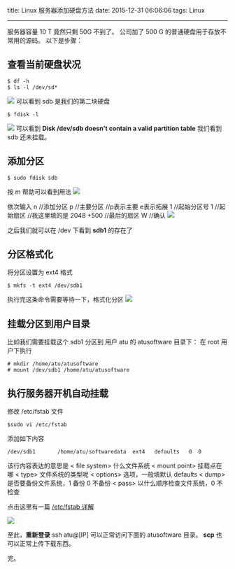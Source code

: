title: Linux 服务器添加硬盘方法
date: 2015-12-31 06:06:06
tags:  Linux

---
服务器容量 10 T 竟然只剩 50G 不到了。
公司加了 500 G 的普通硬盘用于存放不常用的源码。
以下是步骤：

## 查看当前硬盘状况
```
$ df -h     
$ ls -l /dev/sd*  
```
![](https://ws1.sinaimg.cn/large/ba061518gw1f9cmz2twfgj20ez085djs.jpg)
可以看到 sdb 是我们的第二块硬盘

```
$ fdisk -l
```
![](https://ws1.sinaimg.cn/large/ba061518gw1f9cn3864ysj20ve0e2doj.jpg)
可以看到
**Disk /dev/sdb doesn't contain a valid partition table**
我们看到 sdb 还未挂载。



## 添加分区
```
$ sudo fdisk sdb
```
按 m 帮助可以看到用法
![](https://ws2.sinaimg.cn/large/ba061518gw1f9cn6oi05gj20nb0f9gu3.jpg)

依次输入
n //添加分区
p //主要分区 //p表示主要 e表示拓展
1 //起始分区号
1 //起始扇区 //我这里填的是 2048
+500 //最后的扇区
W //确认
![](https://ws2.sinaimg.cn/large/ba061518gw1f9cn8medecj20nq09eq7e.jpg)

之后我们就可以在 /dev 下看到 **sdb1** 的存在了

## 分区格式化
将分区设置为 ext4 格式
```
$ mkfs -t ext4 /dev/sdb1
```
执行完这条命令需要等待一下，格式化分区
![](https://ws1.sinaimg.cn/large/ba061518gw1f9cncnepnoj20mw0f0gtr.jpg)


## 挂载分区到用户目录
比如我们需要挂载这个 sdb1 分区到 用户 atu 的 atusoftware 目录下：
在 root 用户下执行
```
# mkdir /home/atu/atusoftware
# mount /dev/sdb1 /home/atu/atusoftware
```

## 执行服务器开机自动挂载
修改 /etc/fstab 文件
```
$sudo vi /etc/fstab
```
添加如下内容
```
/dev/sdb1       /home/atu/softwaredata  ext4   defaults   0  0
```
该行内容表达的意思是
 < file system>  什么文件系统
 < mount point>   挂载点在哪
 < type>  文件系统的类型呢
 < options> 选项，一般填默认 defaults
 < dump>  是否要备份文件系统，1 备份 0 不备份
 < pass>  以什么顺序检查文件系统，0 不检查

点击这里有一篇 [/etc/fstab 详解](http://diamonder.blog.51cto.com/159220/282542)

![](https://ws4.sinaimg.cn/large/ba061518gw1f9cnjdrufuj20rt09xq97.jpg)

至此，**重新登录** ssh atu@[IP]  可以正常访问下面的 atusoftware 目录。
**scp** 也可以正常上传下载东西。

完。


